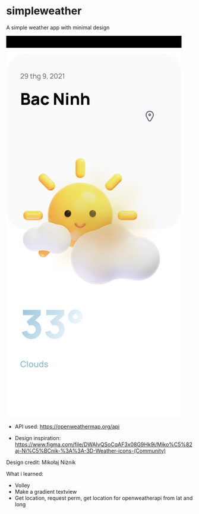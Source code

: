 # simpleweather
A simple weather app with minimal design 

![Image](/image.jpg?raw=true "Image")


+ API used: https://openweathermap.org/api

+ Design inspiration: https://www.figma.com/file/DWAIvQSoCqAF3x08G9Hk9i/Miko%C5%82aj-Ni%C5%BCnik-%3A%3A-3D-Weather-icons-(Community) 

Design credit: Mikołaj Niżnik

What i learned:
+ Volley
+ Make a gradient textview
+ Get location, request perm, get location for openweatherapi from lat and long
